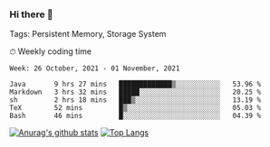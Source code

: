 ### Hi there 👋

Tags: Persistent Memory, Storage System

<!--

[![Anurag's github stats](https://github-readme-stats.vercel.app/api?username=wwyf)](https://github.com/anuraghazra/github-readme-stats)

[![Anurag's github stats](https://github-readme-stats.vercel.app/api?username=wwyf&count_private=true)](https://github.com/anuraghazra/github-readme-stats)


[![Top Langs](https://github-readme-stats.vercel.app/api/top-langs/?username=wwyf&count_private=true&&hide=jupyter%20notebook,html)](https://github.com/anuraghazra/github-readme-stats)



-->


⏱ Weekly coding time

<!--START_SECTION:waka-->
```text
Week: 26 October, 2021 - 01 November, 2021

Java       9 hrs 27 mins   █████████████▒░░░░░░░░░░░   53.96 % 
Markdown   3 hrs 32 mins   █████░░░░░░░░░░░░░░░░░░░░   20.25 % 
sh         2 hrs 18 mins   ███▒░░░░░░░░░░░░░░░░░░░░░   13.19 % 
TeX        52 mins         █▒░░░░░░░░░░░░░░░░░░░░░░░   05.03 % 
Bash       46 mins         █░░░░░░░░░░░░░░░░░░░░░░░░   04.39 % 
```
<!--END_SECTION:waka-->



[![Anurag's github stats](https://github-readme-stats.vercel.app/api?username=wwyf&count_private=true&show_icons=true&hide_border=true)](https://github.com/anuraghazra/github-readme-stats) [![Top Langs](https://github-readme-stats.vercel.app/api/top-langs/?username=wwyf&count_private=true&hide=jupyter%20notebook,html,OpenEdge%20ABL&langs_count=10&layout=compact&hide_border=true)](https://github.com/anuraghazra/github-readme-stats)

<!--

[![willianrod's wakatime stats](https://github-readme-stats.vercel.app/api/wakatime?username=wwyf)](https://github.com/anuraghazra/github-readme-stats)


-->
